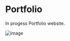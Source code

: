 # Portfolio
In progess
Portfolio website.


![image](https://github.com/Isha3007/Portfolio/assets/112820841/d104e393-5700-4efd-b310-edb63fe30ec1)

